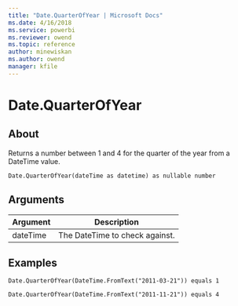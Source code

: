 ```yaml
---
title: "Date.QuarterOfYear | Microsoft Docs"
ms.date: 4/16/2018
ms.service: powerbi
ms.reviewer: owend
ms.topic: reference
author: minewiskan
ms.author: owend
manager: kfile
---
```

# Date.QuarterOfYear

  
## About  
Returns a number between 1 and 4 for the quarter of the year from a DateTime value.  
  
```  
Date.QuarterOfYear(dateTime as datetime) as nullable number  
```  
  
## Arguments  
  
|Argument|Description|  
|------------|---------------|  
|dateTime|The DateTime to check against.|  
  
## Examples  
  
```  
Date.QuarterOfYear(DateTime.FromText("2011-03-21")) equals 1  
```  
  
```  
Date.QuarterOfYear(DateTime.FromText("2011-11-21")) equals 4  
```  
